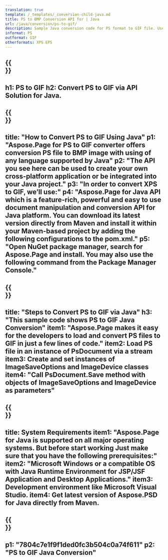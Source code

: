 ```yaml
---
translation: true
template: /_templates/_conversion-child-java.md
title: PS to BMP Conversion API for | Java
url: /java/conversion/ps-to-gif/ 
description: Sample Java conversion code for PS format to GIF file. Use this example code to convert PS to GIF within any Web or Desktop Java based application.
informat: PS
outformat: GIF
otherformats: XPS EPS
---
```


{{<section banner>}}
---
h1: PS to GIF
h2: Convert PS to GIF via API Solution for Java.
---

{{<section overview>}}
---
title: "How to Convert PS to GIF Using Java"
p1: "Aspose.Page for PS to GIF converter offers conversion PS file to BMP image with using of any language supported by Java"
p2: "The API you see here can be used to create your own cross-platform application or be integrated into your Java project."
p3: "In order to convert XPS to GIF, we’ll use:"
p4: "Aspose.Page for Java API which is a feature-rich, powerful and easy to use document manipulation and conversion API for Java platform. You can download its latest version directly from Maven and install it within your Maven-based project by adding the following configurations to the pom.xml."
p5: "Open NuGet package manager, search for Aspose.Page and install. You may also use the following command from the Package Manager Console."
---

{{<section feature1>}}
---
title: "Steps to Convert PS to GIF via Java"
h3: "This sample code shows PS to GIF Java Conversion"
item1: "Aspose.Page makes it easy for the developers to load and convert PS files to GIF in just a few lines of code."
item2: Load PS file in an instance of PsDocument via a stream
item3: Create and set instances of ImageSaveOptions and ImageDevice classes
item4: "Call PsDocument.Save method with objects of ImageSaveOptions and ImageDevice as parameters"
---

{{<section feature2>}}
---
title: System Requirements
item1: "Aspose.Page for Java is supported on all major operating systems. But before start working Just make sure that you have the following prerequisites:"
item2: "Microsoft Windows or a compatible OS with Java Runtime Environment for JSP/JSF Application and Desktop Applications."
item3: Development environment like Microsoft Visual Studio.
item4: Get latest version of Aspose.PSD for Java directly from Maven.
---

{{<section gist>}}
---
p1: "7804c7e1f9f1ded0fc3b504c0a74f611"
p2: "PS to GIF Java Conversion"
---
